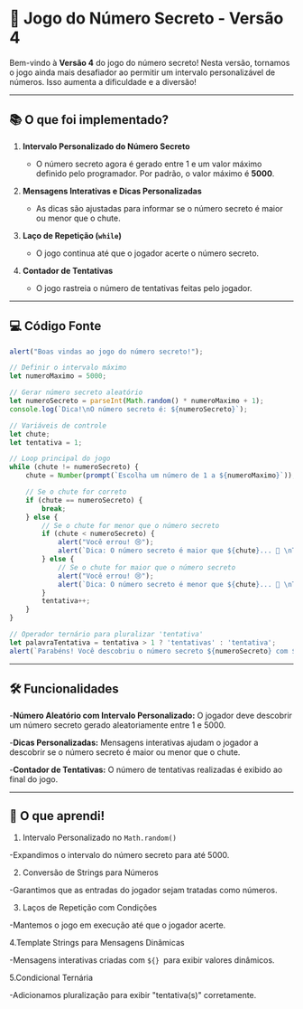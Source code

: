 # 🎯 Jogo do Número Secreto - Versão 4

Bem-vindo à **Versão 4** do jogo do número secreto! Nesta versão, tornamos o jogo ainda mais desafiador ao permitir um intervalo personalizável de números. Isso aumenta a dificuldade e a diversão!

---

## 📚 O que foi implementado?

1. **Intervalo Personalizado do Número Secreto**  
   - O número secreto agora é gerado entre 1 e um valor máximo definido pelo programador. Por padrão, o valor máximo é **5000**.

2. **Mensagens Interativas e Dicas Personalizadas**  
   - As dicas são ajustadas para informar se o número secreto é maior ou menor que o chute.

3. **Laço de Repetição (`while`)**  
   - O jogo continua até que o jogador acerte o número secreto.

4. **Contador de Tentativas**  
   - O jogo rastreia o número de tentativas feitas pelo jogador.

---

## 💻 Código Fonte

```javascript
alert("Boas vindas ao jogo do número secreto!");

// Definir o intervalo máximo
let numeroMaximo = 5000;

// Gerar número secreto aleatório
let numeroSecreto = parseInt(Math.random() * numeroMaximo + 1);
console.log(`Dica!\nO número secreto é: ${numeroSecreto}`);

// Variáveis de controle
let chute;
let tentativa = 1;

// Loop principal do jogo
while (chute != numeroSecreto) {
    chute = Number(prompt(`Escolha um número de 1 a ${numeroMaximo}`));

    // Se o chute for correto
    if (chute == numeroSecreto) {
        break;
    } else {
        // Se o chute for menor que o número secreto
        if (chute < numeroSecreto) {
            alert("Você errou! 😢");
            alert(`Dica: O número secreto é maior que ${chute}... 🤫 \nTente novamente! 🤭`);
        } else {
            // Se o chute for maior que o número secreto
            alert("Você errou! 😢");
            alert(`Dica: O número secreto é menor que ${chute}... 🤫 \nTente novamente! 🤭`);
        }
        tentativa++;
    }
}

// Operador ternário para pluralizar 'tentativa'
let palavraTentativa = tentativa > 1 ? 'tentativas' : 'tentativa';
alert(`Parabéns! Você descobriu o número secreto ${numeroSecreto} com ${tentativa} ${palavraTentativa}! 😄`);
```
---

## 🛠️ Funcionalidades
-**Número Aleatório com Intervalo Personalizado:**
O jogador deve descobrir um número secreto gerado aleatoriamente entre 1 e 5000.

-**Dicas Personalizadas:**
Mensagens interativas ajudam o jogador a descobrir se o número secreto é maior ou menor que o chute.

-**Contador de Tentativas:**
O número de tentativas realizadas é exibido ao final do jogo.

---

## 🌟 O que aprendi!

1. Intervalo Personalizado no `Math.random()`

-Expandimos o intervalo do número secreto para até 5000.

2. Conversão de Strings para Números

-Garantimos que as entradas do jogador sejam tratadas como números.

3. Laços de Repetição com Condições

-Mantemos o jogo em execução até que o jogador acerte.

4.Template Strings para Mensagens Dinâmicas

-Mensagens interativas criadas com `${} `para exibir valores dinâmicos.

5.Condicional Ternária

-Adicionamos pluralização para exibir "tentativa(s)" corretamente.
